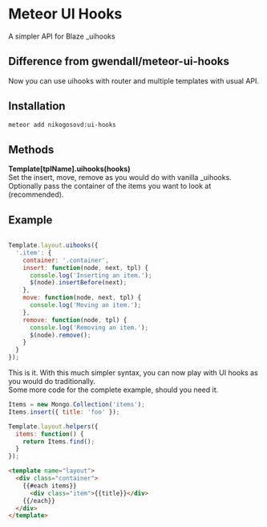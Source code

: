 Meteor UI Hooks
===============

A simpler API for Blaze \_uihooks

Difference from gwendall/meteor-ui-hooks
------------

Now you can use uihooks with router and multiple templates with usual API.

Installation  
------------

``` sh
meteor add nikogosovd:ui-hooks
```

Methods
----------

**Template[tplName].uihooks(hooks)**  
Set the insert, move, remove as you would do with vanilla \_uihooks. Optionally pass the container of the items you want to look at (recommended).

Example
-------  

``` javascript

Template.layout.uihooks({
  '.item': {
    container: '.container',
    insert: function(node, next, tpl) {
      console.log('Inserting an item.');
      $(node).insertBefore(next);
    },
    move: function(node, next, tpl) {
      console.log('Moving an item.');
    },
    remove: function(node, tpl) {
      console.log('Removing an item.');
      $(node).remove();
    }
  }
});
```

This is it. With this much simpler syntax, you can now play with UI hooks as you would do traditionally.  
Some more code for the complete example, should you need it.

``` javascript
Items = new Mongo.Collection('items');
Items.insert({ title: 'foo' });

Template.layout.helpers({
  items: function() {
    return Items.find();
  }
});

```

``` html
<template name="layout">
  <div class="container">
    {{#each items}}
      <div class="item">{{title}}</div>
    {{/each}}
  </div>
</template>
```
